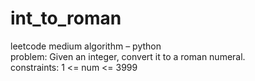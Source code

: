 # int_to_roman
leetcode medium algorithm – python \
problem: Given an integer, convert it to a roman numeral. \
constraints: 1 <= num <= 3999
